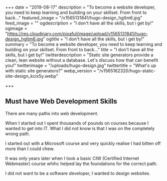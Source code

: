 +++
date = "2019-08-17"
description = "To become a website developer, you need to keep learning and building on your skillset. From front to back..."
featured_image = "/v1565131841/hugo-design_hgltm6.jpg"
feed_image = ""
ogdescription = "I don't have all the skills, but i get by!"
ogimage = "https://res.cloudinary.com/pixaful/image/upload/v1565131841/hugo-design_hgltm6.jpg"
ogtitle = "I don't have all the skills, but i get by!"
summary = "To become a website developer, you need to keep learning and building on your skillset. From front to back..."
title = "I don't have all the skills, but i get by!"
twitterdescription = "Static site generators provide a clean, lean website without a database. Let's discuss how that can benefit you!"
twitterimage = "/uploads/hugo-design.jpg"
twittertitle = "What's up with static site generators?"
webp_version = "/v1565162320/hugo-static-site-design_kcix5y.webp"

+++
## Must have Web Development Skills

There are many paths into web development.

When I started out I spent thousands of pounds on courses because I wanted to get into IT. What I did not know is that I was on the completely wrong path.

I started out with a Microsoft course and very quickly realise I had bitten off more than I could chew.

It was only years later when I took a basic CIW (Certified Internet Webmaster) course whihc helped lay the foundations for the correct path.

I did not want to be a software developer, I wanted to design websites.



